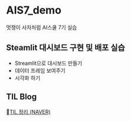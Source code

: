 # AIS7_demo
멋쟁이 사자처럼 AI스쿨 7기 실습

## Steamlit 대시보드 구현 및 배포 실습 
- Streamlit으로 대시보드 만들기
- 데이터 프레임 보여주기
- 시각화 하기

## TIL Blog 
🧡[TIL 정리 (NAVER)](https://blog.naver.com/charzim0611)
